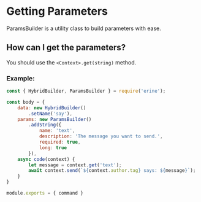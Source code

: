 # Getting Parameters
ParamsBuilder is a utility class to build parameters with ease.

## How can I get the parameters?
You should use the `<Context>.get(string)` method.
### Example:
```javascript
const { HybridBuilder, ParamsBuilder } = require('erine');

const body = {
    data: new HybridBuilder()
        .setName('say'),
    params: new ParamsBuilder()
        .addString({
            name: 'text',
            description: 'The message you want to send.',
            required: true,
            long: true
        }),
    async code(context) {
        let message = context.get('text');
        await context.send(`${context.author.tag} says: ${message}`);
    }
}

module.exports = { command }
```